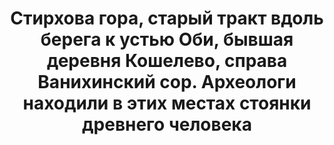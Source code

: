 ---
title: 'Стирхова гора, старый тракт вдоль берега к устью Оби, бывшая деревня Кошелево, справа Ванихинский сор. Археологи находили в этих местах стоянки древнего человека'
location: 'Река Иртыш. Уватский район, Тюменская область, Россия'

tags: [2015, all]
category: as-the-first-settlers
---